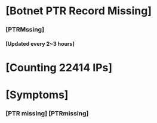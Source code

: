 # [Botnet PTR Record Missing]
### [PTRMssing]
#### [Updated every 2~3 hours]

# [Counting 22414 IPs]

# [Symptoms] 
###   [PTR missing] [PTRmissing]

